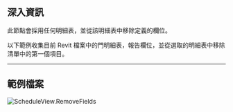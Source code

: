 ## 深入資訊
此節點會採用任何明細表，並從該明細表中移除定義的欄位。

以下範例收集目前 Revit 檔案中的門明細表，報告欄位，並從選取的明細表中移除清單中的第一個項目。

___
## 範例檔案

![ScheduleView.RemoveFields](./Revit.Elements.Views.ScheduleView.RemoveFields_img.jpg)
